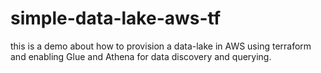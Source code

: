 # simple-data-lake-aws-tf
this is a demo about how to provision a data-lake in AWS using terraform 
and enabling Glue and Athena for data discovery and querying.
